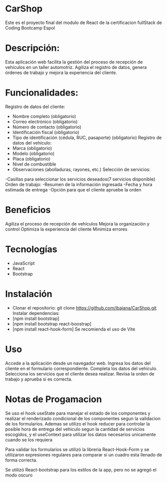 # CarShop

Este es el proyecto final del modulo de React de la certificacion fullStack de Coding Bootcamp Espol

# Descripción:

Esta aplicación web facilita la gestión del proceso de recepción de vehículos en un taller automotriz. Agiliza el registro de datos, genera órdenes de trabajo y mejora la experiencia del cliente.

# Funcionalidades:

Registro de datos del cliente:
- Nombre completo (obligatorio)
- Correo electrónico (obligatorio)
- Número de contacto (obligatorio)
- Identificación fiscal (obligatorio)
- Tipo de identificación (cédula, RUC, pasaporte) (obligatorio)
Registro de datos del vehículo:
- Marca (obligatorio)
- Modelo (obligatorio)
- Placa (obligatorio)
- Nivel de combustible
- Observaciones (abolladuras, rayones, etc.)
Selección de servicios:

-Casillas para seleccionar los servicios deseados(7 servicios disponible)
Orden de trabajo:
-Resumen de la información ingresada 
-Fecha y hora estimada de entrega
-Opción para que el cliente apruebe la orden

# Beneficios

Agiliza el proceso de recepción de vehículos
Mejora la organización y control
Optimiza la experiencia del cliente
Minimiza errores

# Tecnologías
- JavaScript
- React
- Bootstrap

# Instalación
- Clonar el repositorio: git clone https://github.com/ibajana/CarShop.git
Instalar dependencias: 
- [npm install bootstrap]
- [npm install bootstrap react-boostrap]
- [npm install react-hook-form]
Se recomienda el uso de Vite

# Uso

Accede a la aplicación desde un navegador web.
Ingresa los datos del cliente en el formulario correspondiente.
Completa los datos del vehículo.
Selecciona los servicios que el cliente desea realizar.
Revisa la orden de trabajo y aprueba si es correcta.


# Notas de Progamacion

Se uso el hook useState para manejar el estado de los componentes y realizar el renderizado condicional de los componentes segun la validacion de los formularios. Ademas se utilizo el hook reducer para controlar la posible hora de entrega del vehiculo segun la cantidad de servicios escogidos, y el useContext para utilizar los datos necesarios unicamente cuando se los requiera

Para validar los formularios se utilizó la libreria React-Hook-Form y se utilizaron expresiones regulares para comparar si un cuadro esta llenado de forma correcta.

Se utilizó React-bootstrap para los estilos de la app, pero no se agregó el modo oscuro